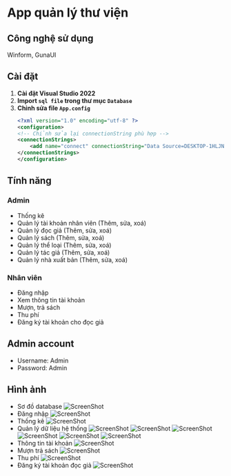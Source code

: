 # App quản lý thư viện
## Công nghệ sử dụng
Winform, GunaUI
## Cài đặt
1. **Cài đặt Visual Studio 2022**
2. **Import `sql file` trong thư mục `Database`**
3. **Chỉnh sửa file `App.config`**
    ```XML
    <?xml version="1.0" encoding="utf-8" ?>
    <configuration>
	<!-- Chỉnh sửa lại connectionString phù hợp -->
	<connectionStrings>
		<add name="connect" connectionString="Data Source=DESKTOP-1HLJNV7;Initial Catalog=QLThuVien;Integrated Security=True;TrustServerCertificate=True"/>
	</connectionStrings>
    </configuration>
    ```
## Tính năng
### Admin
- Thống kê
- Quản lý tài khoản nhân viên (Thêm, sửa, xoá)
- Quản lý đọc giả (Thêm, sửa, xoá)
- Quản lý sách (Thêm, sửa, xoá)
- Quản lý thể loại (Thêm, sửa, xoá)
- Quản lý tác giả (Thêm, sửa, xoá)
- Quản lý nhà xuất bản (Thêm, sửa, xoá)
### Nhân viên
- Đăng nhập
- Xem thông tin tài khoản
- Mượn, trả sách
- Thu phí
- Đăng ký tài khoản cho đọc giả
## Admin account
- Username: Admin
- Password: Admin
## Hình ảnh
- Sơ đồ database
![ScreenShot](QL_ThuVien/ScreenShot/Screenshot%202024-08-11%20220737.png)
- Đăng nhập
![ScreenShot](QL_ThuVien/ScreenShot/Screenshot%202024-08-11%20222108.png)
- Thống kê
![ScreenShot](QL_ThuVien/ScreenShot/Screenshot%202024-08-11%20222149.png)
- Quản lý dữ liệu hệ thống
![ScreenShot](QL_ThuVien/ScreenShot/Screenshot%202024-08-11%20222210.png)
![ScreenShot](QL_ThuVien/ScreenShot/Screenshot%202024-08-11%20222228.png)
![ScreenShot](QL_ThuVien/ScreenShot/Screenshot%202024-08-11%20222243.png)
![ScreenShot](QL_ThuVien/ScreenShot/Screenshot%202024-08-11%20222305.png)
![ScreenShot](QL_ThuVien/ScreenShot/Screenshot%202024-08-11%20222328.png)
![ScreenShot](QL_ThuVien/ScreenShot/Screenshot%202024-08-11%20222341.png)
- Thông tin tài khoản
![ScreenShot](QL_ThuVien/ScreenShot/Screenshot%202024-08-11%20222412.png)
- Mượn trả sách
![ScreenShot](QL_ThuVien/ScreenShot/Screenshot%202024-08-11%20222426.png)
- Thu phí
![ScreenShot](QL_ThuVien/ScreenShot/Screenshot%202024-08-11%20222438.png)
- Đăng ký tài khoản đọc giả
![ScreenShot](QL_ThuVien/ScreenShot/Screenshot%202024-08-11%20222453.png)